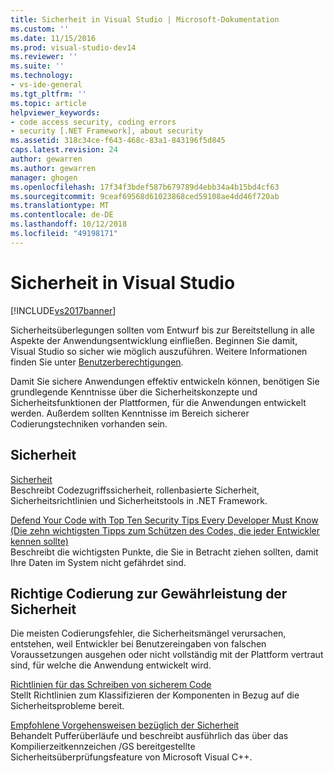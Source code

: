 ```yaml
---
title: Sicherheit in Visual Studio | Microsoft-Dokumentation
ms.custom: ''
ms.date: 11/15/2016
ms.prod: visual-studio-dev14
ms.reviewer: ''
ms.suite: ''
ms.technology:
- vs-ide-general
ms.tgt_pltfrm: ''
ms.topic: article
helpviewer_keywords:
- code access security, coding errors
- security [.NET Framework], about security
ms.assetid: 318c34ce-f643-468c-83a1-843196f5d845
caps.latest.revision: 24
author: gewarren
ms.author: gewarren
manager: ghogen
ms.openlocfilehash: 17f34f3bdef587b679789d4ebb34a4b15bd4cf63
ms.sourcegitcommit: 9ceaf69568d61023868ced59108ae4dd46f720ab
ms.translationtype: MT
ms.contentlocale: de-DE
ms.lasthandoff: 10/12/2018
ms.locfileid: "49198171"
---
```

# <a name="security-in-visual-studio"></a>Sicherheit in Visual Studio
[!INCLUDE[vs2017banner](../includes/vs2017banner.md)]

Sicherheitsüberlegungen sollten vom Entwurf bis zur Bereitstellung in alle Aspekte der Anwendungsentwicklung einfließen. Beginnen Sie damit, Visual Studio so sicher wie möglich auszuführen. Weitere Informationen finden Sie unter [Benutzerberechtigungen](../ide/user-permissions-and-visual-studio.md).  
  
 Damit Sie sichere Anwendungen effektiv entwickeln können, benötigen Sie grundlegende Kenntnisse über die Sicherheitskonzepte und Sicherheitsfunktionen der Plattformen, für die Anwendungen entwickelt werden. Außerdem sollten Kenntnisse im Bereich sicherer Codierungstechniken vorhanden sein.  
  
## <a name="understanding-security"></a>Sicherheit  
 [Sicherheit](http://msdn.microsoft.com/library/9a9621d7-8883-4a4f-a874-65e8e09e20a6)  
 Beschreibt Codezugriffssicherheit, rollenbasierte Sicherheit, Sicherheitsrichtlinien und Sicherheitstools in .NET Framework.  
  
 [Defend Your Code with Top Ten Security Tips Every Developer Must Know (Die zehn wichtigsten Tipps zum Schützen des Codes, die jeder Entwickler kennen sollte)](http://go.microsoft.com/fwlink/?LinkId=72877)  
 Beschreibt die wichtigsten Punkte, die Sie in Betracht ziehen sollten, damit Ihre Daten im System nicht gefährdet sind.  
  
## <a name="coding-for-security"></a>Richtige Codierung zur Gewährleistung der Sicherheit  
 Die meisten Codierungsfehler, die Sicherheitsmängel verursachen, entstehen, weil Entwickler bei Benutzereingaben von falschen Voraussetzungen ausgehen oder nicht vollständig mit der Plattform vertraut sind, für welche die Anwendung entwickelt wird.  
  
 [Richtlinien für das Schreiben von sicherem Code](http://msdn.microsoft.com/library/4f882d94-262b-4494-b0a6-ba9ba1f5f177)  
 Stellt Richtlinien zum Klassifizieren der Komponenten in Bezug auf die Sicherheitsprobleme bereit.  
  
 [Empfohlene Vorgehensweisen bezüglich der Sicherheit](http://msdn.microsoft.com/library/86acaccf-cdb4-4517-bd58-553618e3ec42)  
 Behandelt Pufferüberläufe und beschreibt ausführlich das über das Kompilierzeitkennzeichen /GS bereitgestellte Sicherheitsüberprüfungsfeature von Microsoft Visual C++.



